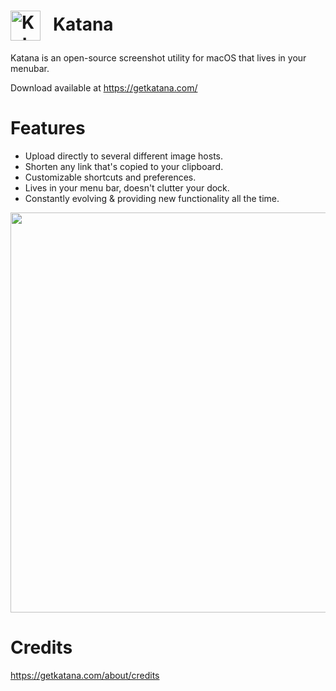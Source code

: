# <img src='http://i.imgur.com/NkCTU6e.png' width='48' align='center' alt='Katana Icon'> &nbsp; Katana

Katana is an open-source screenshot utility for macOS that lives in your menubar.

Download available at https://getkatana.com/

# Features
* Upload directly to several different image hosts.
* Shorten any link that's copied to your clipboard.
* Customizable shortcuts and preferences.
* Lives in your menu bar, doesn't clutter your dock.
* Constantly evolving & providing new functionality all the time.

<img src="http://i.imgur.com/rVVMlrT.png" width="640" />

# Credits
https://getkatana.com/about/credits
